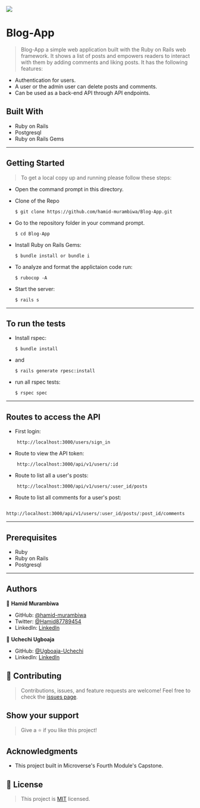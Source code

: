 ![](https://img.shields.io/badge/Microverse-blueviolet)

# Blog-App

> Blog-App a simple web application built with the Ruby on Rails web framework. It shows a list of posts and empowers readers to interact with them by adding comments and liking posts.
> It has the following features:
- Authentication for users.
- A user or the admin user can delete posts and comments.
- Can be used as a back-end API through API endpoints.
## Built With

- Ruby on Rails
- Postgresql
- Ruby on Rails Gems

---
## Getting Started

> To get a local copy up and running please follow these steps:

- Open the command prompt in this directory.

- Clone of the Repo

      $ git clone https://github.com/hamid-murambiwa/Blog-App.git

- Go to the repository folder in your command prompt.

      $ cd Blog-App

- Install Ruby on Rails Gems:

      $ bundle install or bundle i

- To analyze and format the applictaion code run:

      $ rubocop -A

- Start the server:

      $ rails s

---

## To run the tests

- Install rspec:

      $ bundle install

- and

      $ rails generate rpesc:install

- run all rspec tests:

      $ rspec spec


---
## Routes to access the API
- First login:
```
    http://localhost:3000/users/sign_in
```

- Route to view the API token:
```
    http://localhost:3000/api/v1/users/:id
```

- Route to list all a user's posts:
```
    http://localhost:3000/api/v1/users/:user_id/posts
```

- Route to list all comments for a user's post:
```
    http://localhost:3000/api/v1/users/:user_id/posts/:post_id/comments
```

---
## Prerequisites

- Ruby
- Ruby on Rails
- Postgresql

---
## Authors

👤 **Hamid Murambiwa**

- GitHub: [@hamid-murambiwa](https://github.com/hamid-murambiwa/)
- Twitter: [@Hamid87789454](https://twitter.com/Hamid87789454/)
- LinkedIn: [LinkedIn](https://linkedin.com/in/hamid-murambiwa/)

👤 **Uchechi Ugboaja**

- GitHub: [@Ugboaja-Uchechi](https://github.com/Ugboaja-Uchechi)
- LinkedIn: [LinkedIn](https://www.linkedin.com/in/stephanie-ugboaja-930a2a216/)


## 🤝 Contributing

>Contributions, issues, and feature requests are welcome!
>Feel free to check the [issues page](../../issues/).

## Show your support

>Give a ⭐️ if you like this project!

## Acknowledgments

- This project built in Microverse's Fourth Module's Capstone.

## 📝 License

>This project is [MIT](./MIT.md) licensed.
